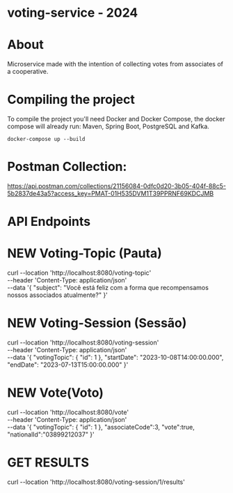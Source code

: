 # voting-service - 2024

# About

Microservice made with the intention of collecting votes from associates of a cooperative.

# Compiling the project

To compile the project you'll need Docker and Docker Compose, the docker compose will already run: Maven, Spring Boot, PostgreSQL and Kafka.

```docker-compose up --build```

# Postman Collection: 
https://api.postman.com/collections/21156084-0dfc0d20-3b05-404f-88c5-5b2837de43a5?access_key=PMAT-01H535DVM1T39PPRNF69KDCJMB

# API Endpoints

# NEW Voting-Topic (Pauta)
curl --location 'http://localhost:8080/voting-topic' \
--header 'Content-Type: application/json' \
--data '{
"subject": "Você está feliz com a forma que recompensamos nossos associados atualmente?"
}'

# NEW Voting-Session (Sessão)
curl --location 'http://localhost:8080/voting-session' \
--header 'Content-Type: application/json' \
--data '{
"votingTopic": {
"id": 1
},
"startDate": "2023-10-08T14:00:00.000",
"endDate": "2023-07-13T15:00:00.000"
}'

# NEW Vote(Voto)
curl --location 'http://localhost:8080/vote' \
--header 'Content-Type: application/json' \
--data '{
"votingTopic": {
"id": 1
},
"associateCode":3,
"vote":true,
"nationalId":"03899212037"
}'

# GET RESULTS
curl --location 'http://localhost:8080/voting-session/1/results'